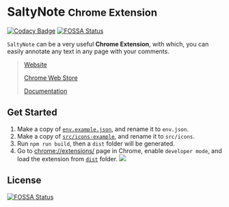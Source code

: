 # SaltyNote <small>Chrome Extension</small>

[![Codacy Badge](https://api.codacy.com/project/badge/Grade/05606429b6434f8793bc007c29385c6c)](https://app.codacy.com/gh/SaltyNote/saltynote-chrome-extension?utm_source=github.com&utm_medium=referral&utm_content=SaltyNote/saltynote-chrome-extension&utm_campaign=Badge_Grade)
[![FOSSA Status](https://app.fossa.com/api/projects/git%2Bgithub.com%2FSaltyNote%2Fsaltynote-chrome-extension.svg?type=shield)](https://app.fossa.com/projects/git%2Bgithub.com%2FSaltyNote%2Fsaltynote-chrome-extension?ref=badge_shield)

`SaltyNote` can be a very useful **Chrome Extension**, with which, you can easily annotate any text in any page with your comments.

> [Website](https://saltynote.com/)
> 
> [Chrome Web Store](https://chrome.google.com/webstore/detail/saltynote/baanghljiehhpljdbonfknboakpfajnn)
> 
> [Documentation](./docs)


## Get Started

1. Make a copy of [`env.example.json`](./env.example.json), and rename it to `env.json`.
1. Make a copy of [`src/icons-example`](./src/icons-example), and rename it to `src/icons`.
1. Run `npm run build`, then a `dist` folder will be generated.
1. Go to [chrome://extensions/](chrome://extensions/) page in Chrome, enable `developer mode`, and load the extension from [`dist`](./dist) folder.
   ![](./docs/images/chrome.png)

## License

[![FOSSA Status](https://app.fossa.com/api/projects/git%2Bgithub.com%2FSaltyNote%2Fsaltynote-chrome-extension.svg?type=large)](https://app.fossa.com/projects/git%2Bgithub.com%2FSaltyNote%2Fsaltynote-chrome-extension?ref=badge_large)
